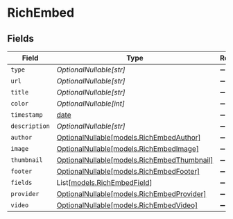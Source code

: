 # RichEmbed


## Fields

| Field                                                                          | Type                                                                           | Required                                                                       | Description                                                                    |
| ------------------------------------------------------------------------------ | ------------------------------------------------------------------------------ | ------------------------------------------------------------------------------ | ------------------------------------------------------------------------------ |
| `type`                                                                         | *OptionalNullable[str]*                                                        | :heavy_minus_sign:                                                             | N/A                                                                            |
| `url`                                                                          | *OptionalNullable[str]*                                                        | :heavy_minus_sign:                                                             | N/A                                                                            |
| `title`                                                                        | *OptionalNullable[str]*                                                        | :heavy_minus_sign:                                                             | N/A                                                                            |
| `color`                                                                        | *OptionalNullable[int]*                                                        | :heavy_minus_sign:                                                             | N/A                                                                            |
| `timestamp`                                                                    | [date](https://docs.python.org/3/library/datetime.html#date-objects)           | :heavy_minus_sign:                                                             | N/A                                                                            |
| `description`                                                                  | *OptionalNullable[str]*                                                        | :heavy_minus_sign:                                                             | N/A                                                                            |
| `author`                                                                       | [OptionalNullable[models.RichEmbedAuthor]](../models/richembedauthor.md)       | :heavy_minus_sign:                                                             | N/A                                                                            |
| `image`                                                                        | [OptionalNullable[models.RichEmbedImage]](../models/richembedimage.md)         | :heavy_minus_sign:                                                             | N/A                                                                            |
| `thumbnail`                                                                    | [OptionalNullable[models.RichEmbedThumbnail]](../models/richembedthumbnail.md) | :heavy_minus_sign:                                                             | N/A                                                                            |
| `footer`                                                                       | [OptionalNullable[models.RichEmbedFooter]](../models/richembedfooter.md)       | :heavy_minus_sign:                                                             | N/A                                                                            |
| `fields`                                                                       | List[[models.RichEmbedField](../models/richembedfield.md)]                     | :heavy_minus_sign:                                                             | N/A                                                                            |
| `provider`                                                                     | [OptionalNullable[models.RichEmbedProvider]](../models/richembedprovider.md)   | :heavy_minus_sign:                                                             | N/A                                                                            |
| `video`                                                                        | [OptionalNullable[models.RichEmbedVideo]](../models/richembedvideo.md)         | :heavy_minus_sign:                                                             | N/A                                                                            |